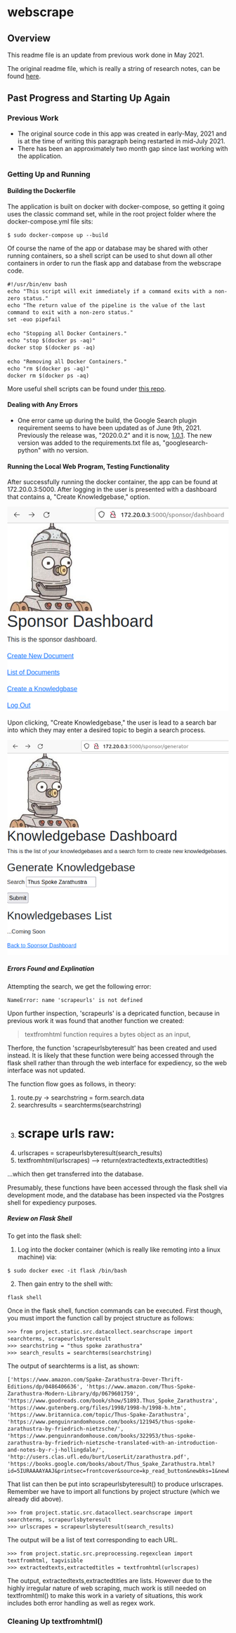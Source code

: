 # webscrape

## Overview

This readme file is an update from previous work done in May 2021.

The original readme file, which is really a string of research notes, can be found [here](readme_index/README_notes_01.md).

## Past Progress and Starting Up Again

### Previous Work

* The original source code in this app was created in early-May, 2021 and is at the time of writing this paragraph being restarted in mid-July 2021.
* There has been an approximately two month gap since last working with the application.

### Getting Up and Running

#### Building the Dockerfile

The application is built on docker with docker-compose, so getting it going uses the classic command set, while in the root project folder where the docker-compose.yml file sits:

```
$ sudo docker-compose up --build
```

Of course the name of the app or database may be shared with other running containers, so a shell script can be used to shut down all other containers in order to run the flask app and database from the webscrape code.

```
#!/usr/bin/env bash
echo "This script will exit immediately if a command exits with a non-zero status."
echo "The return value of the pipeline is the value of the last command to exit with a non-zero status."
set -euo pipefail

echo "Stopping all Docker Containers."
echo "stop $(docker ps -aq)"
docker stop $(docker ps -aq)

echo "Removing all Docker Containers."
echo "rm $(docker ps -aq)"
docker rm $(docker ps -aq)
```

More useful shell scripts can be found under [this repo](https://github.com/pwdel/dockerlubuntu).

#### Dealing with Any Errors

* One error came up during the build, the Google Search plugin requirement seems to have been updated as of June 9th, 2021. Previously the release was, "2020.0.2" and it is now, [1.0.1](https://pypi.org/project/googlesearch-python/1.0.1/).  The new version was added to the requirements.txt file as, "googlesearch-python" with no version.

#### Running the Local Web Program, Testing Functionality

After successfully running the docker container, the app can be found at 172.20.0.3:5000.  After logging in the user is presented with a dashboard that contains a, "Create Knowledgebase," option.

![](/readme_img/20210722_update_01.png)

Upon clicking, "Create Knowledgebase," the user is lead to a search bar into which they may enter a desired topic to begin a search process.

![](/readme_img/20210722_update_02.png)

##### Errors Found and Explination

Attempting the search, we get the following error:

```
NameError: name 'scrapeurls' is not defined
```

Upon further inspection, 'scrapeurls' is a depricated function, because in previous work it was found that another function we created:

> textfromhtml function requires a bytes object as an input,

Therfore, the function 'scrapeurlsbyteresult' has been created and used instead. It is likely that these function were being accessed through the flask shell rather than through the web interface for expediency, so the web interface was not updated.

The function flow goes as follows, in theory:

1. route.py -> searchstring = form.search.data
2. searchresults = searchterms(searchstring)
3. # scrape urls raw:
4. urlscrapes = scrapeurlsbyteresult(search_results)
5. textfromhtml(urlscrapes) --> return(extractedtexts,extractedtitles)

...which then get transferred into the database.

Presumably, these functions have been accessed through the flask shell via development mode, and the database has been inspected via the Postgres shell for expediency purposes.

##### Review on Flask Shell

To get into the flask shell:

1. Log into the docker container (which is really like remoting into a linux machine) via:

```
$ sudo docker exec -it flask /bin/bash
```
2. Then gain entry to the shell with:

```
flask shell
```

Once in the flask shell, function commands can be executed.  First though, you must import the function call by project structure as follows:

```
>>> from project.static.src.datacollect.searchscrape import searchterms, scrapeurlsbyteresult
>>> searchstring = "thus spoke zarathustra"
>>> search_results = searchterms(searchstring)
```
The output of searchterms is a list, as shown:

```
['https://www.amazon.com/Spake-Zarathustra-Dover-Thrift-Editions/dp/0486406636', 'https://www.amazon.com/Thus-Spoke-Zarathustra-Modern-Library/dp/0679601759', 'https://www.goodreads.com/book/show/51893.Thus_Spoke_Zarathustra', 'https://www.gutenberg.org/files/1998/1998-h/1998-h.htm', 'https://www.britannica.com/topic/Thus-Spake-Zarathustra', 'https://www.penguinrandomhouse.com/books/121945/thus-spoke-zarathustra-by-friedrich-nietzsche/', 'https://www.penguinrandomhouse.com/books/322953/thus-spoke-zarathustra-by-friedrich-nietzsche-translated-with-an-introduction-and-notes-by-r-j-hollingdale/', 'http://users.clas.ufl.edu/burt/LoserLit/zarathustra.pdf', 'https://books.google.com/books/about/Thus_Spake_Zarathustra.html?id=5IURAAAAYAAJ&printsec=frontcover&source=kp_read_button&newbks=1&newbks_redir=1']
```
That list can then be put into scrapeurlsbyteresult() to produce urlscrapes. Remember we have to import all functions by project structure (which we already did above).

```
>>> from project.static.src.datacollect.searchscrape import searchterms, scrapeurlsbyteresult
>>> urlscrapes = scrapeurlsbyteresult(search_results)
```
The output will be a list of text corresponding to each URL.

```
>>> from project.static.src.preprocessing.regexclean import textfromhtml, tagvisible
>>> extractedtexts,extractedtitles = textfromhtml(urlscrapes)
```
The output, extractedtexts,extractedtitles are lists. However due to the highly irregular nature of web scraping, much work is still needed on textfromhtml() to make this work in a variety of situations, this work includes both error handling as well as regex work.

### Cleaning Up textfromhtml()
